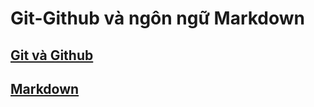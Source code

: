 # **Git-Github** và ngôn ngữ **Markdown**
## [Git và Github](https://github.com/xuanbinh99/Thuc_Tap/blob/master/docs/Git.md)
## [Markdown]()
